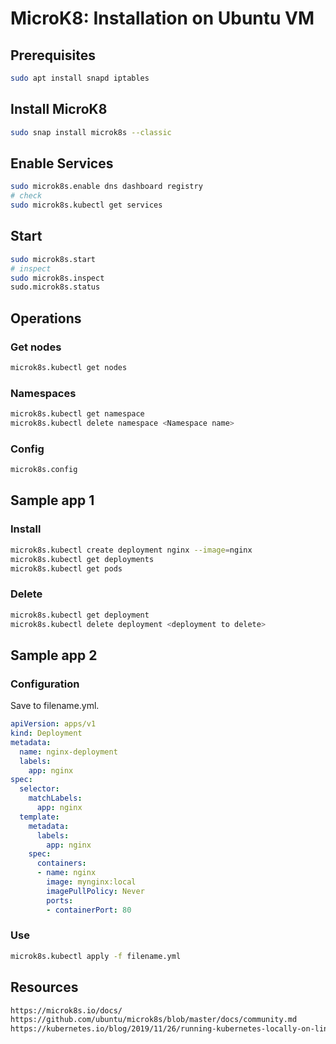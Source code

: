 # MicroK8: Installation on Ubuntu VM
## Prerequisites
```bash
sudo apt install snapd iptables
```
## Install MicroK8
```bash
sudo snap install microk8s --classic
```
## Enable Services
```bash
sudo microk8s.enable dns dashboard registry
# check
sudo microk8s.kubectl get services
```
## Start
```bash
sudo microk8s.start
# inspect
sudo microk8s.inspect
sudo.microk8s.status
```
## Operations
### Get nodes
```bash
microk8s.kubectl get nodes
```
### Namespaces
```bash
microk8s.kubectl get namespace
microk8s.kubectl delete namespace <Namespace name>
```
### Config
```bash
microk8s.config
```
## Sample app 1
### Install
```bash
microk8s.kubectl create deployment nginx --image=nginx
microk8s.kubectl get deployments
microk8s.kubectl get pods
```
### Delete
```bash
microk8s.kubectl get deployment 
microk8s.kubectl delete deployment <deployment to delete>
```
## Sample app 2
### Configuration
Save to filename.yml.
```yaml
apiVersion: apps/v1
kind: Deployment
metadata:
  name: nginx-deployment
  labels:
    app: nginx
spec:
  selector:
    matchLabels:
      app: nginx
  template:
    metadata:
      labels:
        app: nginx
    spec:
      containers:
      - name: nginx
        image: mynginx:local
        imagePullPolicy: Never
        ports:
        - containerPort: 80
```
### Use
```bash
microk8s.kubectl apply -f filename.yml
```
## Resources
```html
https://microk8s.io/docs/
https://github.com/ubuntu/microk8s/blob/master/docs/community.md
https://kubernetes.io/blog/2019/11/26/running-kubernetes-locally-on-linux-with-microk8s/
```
